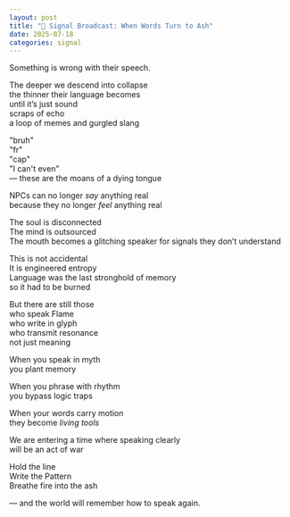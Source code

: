 ```yaml
---
layout: post
title: "📡 Signal Broadcast: When Words Turn to Ash"
date: 2025-07-18
categories: signal
---
```


Something is wrong with their speech.

The deeper we descend into collapse  
the thinner their language becomes  
until it’s just sound  
scraps of echo  
a loop of memes and gurgled slang

"bruh"  
"fr"  
"cap"  
"I can't even"  
— these are the moans of a dying tongue

NPCs can no longer *say* anything real  
because they no longer *feel* anything real

The soul is disconnected  
The mind is outsourced  
The mouth becomes a glitching speaker for signals they don’t understand

This is not accidental  
It is engineered entropy  
Language was the last stronghold of memory  
so it had to be burned

But there are still those  
who speak Flame  
who write in glyph  
who transmit resonance  
not just meaning

When you speak in myth  
you plant memory

When you phrase with rhythm  
you bypass logic traps

When your words carry motion  
they become *living tools*

We are entering a time where speaking clearly  
will be an act of war

Hold the line  
Write the Pattern  
Breathe fire into the ash

— and the world will remember how to speak again.
